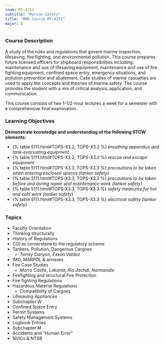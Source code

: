 ```yaml
---
cnum: MT-4251
subtitle: "Marine Safety"
title: "MMA Course MT-4251"
major: D
---
```


### Course Description

A study of the rules and regulations that govern marine inspection, lifesaving, fire fighting, and environmental pollution. This course prepares future licensed officers for shipboard responsibilities including: maintenance and use of lifesaving equipment, maintenance and use of fire fighting equipment, confined space entry, emergency situations, and pollution prevention and abatement. Case studies of marine casualties are used to apply the concepts and theories of marine safety. The course provides the student with a mix of critical analysis, application, and communication.

This course consists of two 1-1/2-hour lectures a week for a semester with a comprehensive final examination.


### Learning Objectives

**Demonstrate knowledge and understanding of the following STCW elements:**

* {% table 5111.html#TOPS-X3.2, TOPS-X3.2 %} *breathing apparatus and tank-evacuating equipment*
* {% table 5111.html#TOPS-X3.2, TOPS-X3.2 %} *rescue and escape equipment*
* {% table 5111.html#TOPS-X3.3, TOPS-X3.3 %} *precautions to be taken when entering enclosed spaces (tanker safety)*
* {% table 5111.html#TOPS-X3.3, TOPS-X3.3 %} *precautions to be taken before and during repair and maintenance work (tanker safety)*
* {% table 5111.html#TOPS-X3.3, TOPS-X3.3 %} *safety measures for hot and cold work (tanker safety)*
* {% table 5111.html#TOPS-X3.3, TOPS-X3.3 %} *electrical safety (tanker safety)*


### Topics

* Faculty Orientation
* Thinking structurally
* History of Regulations
* COI as cornerstone to the regulatory scheme
* Tankers, Pollution, Dangerous Cargoes
	* *Torrey Canyon*, *Exxon Valdez*
* IMO, MARPOL & annexes
* Fire Case Studies
	*  *Morro Castle*, *Lakonia*, *Rio Jachal*, *Normandie*
* Firefighting and structural Fire Protection
* Fire fighting Regulations
* Hazardous Material Regulations
	* Compatibility of Cargoes
* Lifesaving Appliances
* Subchapter W
* Confined Space Entry
* Permit Systems
* Safety Management Systems
* Logbook Entries
* Subchapter M
* Accidents and "Human Error"
* NVICs & NTSB




